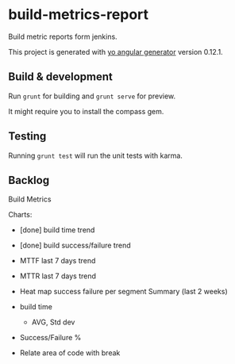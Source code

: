# build-metrics-report

Build metric reports form jenkins.

This project is generated with [yo angular generator](https://github.com/yeoman/generator-angular)
version 0.12.1.

## Build & development


Run `grunt` for building and `grunt serve` for preview.

It might require you to install the compass gem.

## Testing

Running `grunt test` will run the unit tests with karma.


## Backlog

Build Metrics

Charts:
 - [done] build time trend
 - [done] build success/failure trend

 - MTTF last 7 days trend
 - MTTR last 7 days trend
 - Heat map success failure per segment
Summary (last 2 weeks)
- build time
  - AVG, Std dev
- Success/Failure %


- Relate area of code with break

